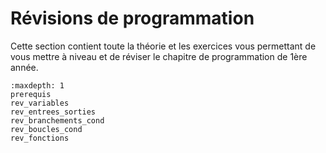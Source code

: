 <!-- Copyright 2024 Maxime Jan <maxime.jan@edufr.ch> -->
<!-- SPDX-License-Identifier: CC-BY-NC-SA-4.0 -->

# Révisions de programmation

Cette section contient toute la théorie et les exercices vous permettant de vous mettre à niveau et de réviser le chapitre de programmation de 1ère année.

```{toctree}
:maxdepth: 1
prerequis
rev_variables
rev_entrees_sorties
rev_branchements_cond
rev_boucles_cond
rev_fonctions
```

